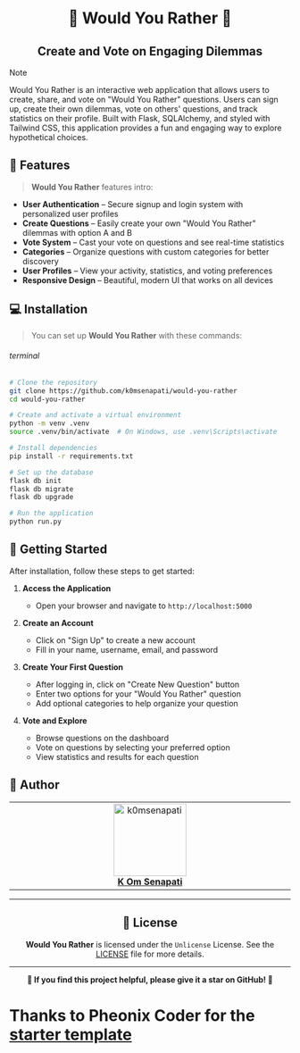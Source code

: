 <h1 align="center">📝 Would You Rather 📝</h1>
<h2 align="center">Create and Vote on Engaging Dilemmas</h2>

> [!NOTE]
> 
> Would You Rather is an interactive web application that allows users to create, share, and vote on "Would You Rather" questions. Users can sign up, create their own dilemmas, vote on others' questions, and track statistics on their profile. Built with Flask, SQLAlchemy, and styled with Tailwind CSS, this application provides a fun and engaging way to explore hypothetical choices.

## 🌟 Features

> **Would You Rather** features intro:

- **User Authentication** – Secure signup and login system with personalized user profiles
- **Create Questions** – Easily create your own "Would You Rather" dilemmas with option A and B
- **Vote System** – Cast your vote on questions and see real-time statistics
- **Categories** – Organize questions with custom categories for better discovery
- **User Profiles** – View your activity, statistics, and voting preferences
- **Responsive Design** – Beautiful, modern UI that works on all devices

## 💻 Installation

> You can set up **Would You Rather** with these commands:

###### terminal

```bash
# Clone the repository
git clone https://github.com/k0msenapati/would-you-rather
cd would-you-rather

# Create and activate a virtual environment
python -m venv .venv
source .venv/bin/activate  # On Windows, use .venv\Scripts\activate

# Install dependencies
pip install -r requirements.txt

# Set up the database
flask db init
flask db migrate
flask db upgrade

# Run the application
python run.py
```

## 🚀 Getting Started

After installation, follow these steps to get started:

1. **Access the Application**
   - Open your browser and navigate to `http://localhost:5000`

2. **Create an Account**
   - Click on "Sign Up" to create a new account
   - Fill in your name, username, email, and password

3. **Create Your First Question**
   - After logging in, click on "Create New Question" button
   - Enter two options for your "Would You Rather" question
   - Add optional categories to help organize your question

4. **Vote and Explore**
   - Browse questions on the dashboard
   - Vote on questions by selecting your preferred option
   - View statistics and results for each question

## 👤 Author

<table>
  <tbody>
    <tr>
        <td align="center" valign="top" width="14.28%"><a href="https://github.com/k0msenapati"><img src="https://github.com/k0msenapati.png?s=100" width="130px;" alt="k0msenapati"/></a><br /><a href="https://github.com/k0msenapati"<h4><b>K Om Senapati</b></h3></a></td>
    </tr>
  </tbody>
</table>

---

<h2 align="center">📄 License</h2>

<p align="center">
<strong>Would You Rather</strong> is licensed under the <code>Unlicense</code> License. See the <a href="https://github.com/k0msenapati/would-you-rather/blob/main/LICENSE">LICENSE</a> file for more details.
</p>

---

<p align="center">
    <strong>🌟 If you find this project helpful, please give it a star on GitHub! 🌟</strong>
</p>

# Thanks to Pheonix Coder for the [starter template](https://github.com/pheonix-coder/flask-minimal-template)